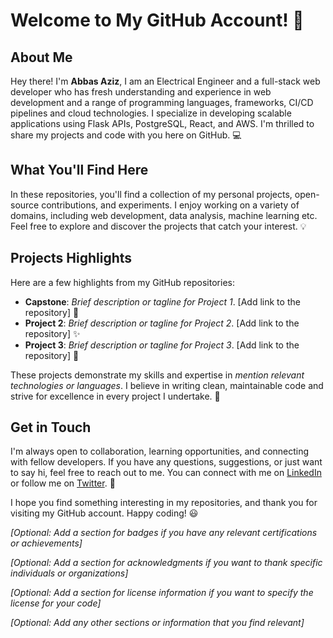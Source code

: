 # Welcome to My GitHub Account! :rocket:


## About Me
Hey there! I'm **Abbas Aziz**, I am an Electrical Engineer and a full-stack web developer who has fresh understanding and experience in web development and a range of programming languages, frameworks, CI/CD pipelines and cloud technologies. I specialize in developing scalable applications using Flask APIs, PostgreSQL, React, and AWS. I'm thrilled to share my projects and code with you here on GitHub. :computer:

## What You'll Find Here
In these repositories, you'll find a collection of my personal projects, open-source contributions, and experiments. I enjoy working on a variety of domains, including web development, data analysis, machine learning etc. Feel free to explore and discover the projects that catch your interest. :bulb:

## Projects Highlights
Here are a few highlights from my GitHub repositories:

- **Capstone**: *Brief description or tagline for Project 1*. [Add link to the repository] :star2:
- **Project 2**: *Brief description or tagline for Project 2*. [Add link to the repository] :sparkles:
- **Project 3**: *Brief description or tagline for Project 3*. [Add link to the repository] :rocket:

These projects demonstrate my skills and expertise in *mention relevant technologies or languages*. I believe in writing clean, maintainable code and strive for excellence in every project I undertake. :raised_hands:

## Get in Touch
I'm always open to collaboration, learning opportunities, and connecting with fellow developers. If you have any questions, suggestions, or just want to say hi, feel free to reach out to me. You can connect with me on [LinkedIn](https://www.linkedin.com/in/yourname) or follow me on [Twitter](https://twitter.com/yourhandle). :speech_balloon:

I hope you find something interesting in my repositories, and thank you for visiting my GitHub account. Happy coding! :smiley:

*[Optional: Add a section for badges if you have any relevant certifications or achievements]*

*[Optional: Add a section for acknowledgments if you want to thank specific individuals or organizations]*

*[Optional: Add a section for license information if you want to specify the license for your code]*

*[Optional: Add any other sections or information that you find relevant]*
<!---
abbasaziz/abbasaziz is a ✨ special ✨ repository because its `README.md` (this file) appears on your GitHub profile.
You can click the Preview link to take a look at your changes.
--->
